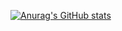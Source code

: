 [![Anurag's GitHub stats](https://github-readme-stats.vercel.app/api?username=swathy-z9q&count_private=true)](https://github.com/anuraghazra/github-readme-stats)

